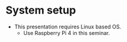 # System setup

- This presentation requires Linux based OS.
  - Use Raspberry Pi 4 in this seminar.
